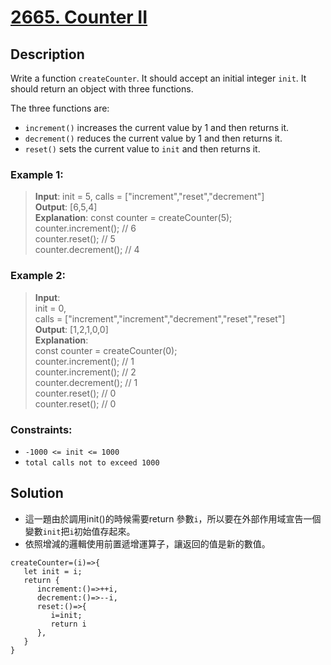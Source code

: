 # [2665. Counter II][title]

## Description     
Write a function `createCounter`. It should accept an initial integer `init`. It should return an object with three functions.

The three functions are:

- `increment()` increases the current value by 1 and then returns it.
- `decrement()` reduces the current value by 1 and then returns it.
- `reset()` sets the current value to `init` and then returns it.

### Example 1:
>  __Input__: init = 5, calls = ["increment","reset","decrement"]   
   __Output__: [6,5,4]      
   __Explanation__:
   const counter = createCounter(5);      
   counter.increment(); // 6     
   counter.reset(); // 5      
   counter.decrement(); // 4     



### Example 2:
>  __Input__:     
init = 0,      
calls = ["increment","increment","decrement","reset","reset"]          
   __Output__: [1,2,1,0,0]   
   __Explanation__:     
   const counter = createCounter(0);      
   counter.increment(); // 1     
   counter.increment(); // 2     
   counter.decrement(); // 1     
   counter.reset(); // 0      
   counter.reset(); // 0      


### Constraints:

- `-1000 <= init <= 1000`
- `total calls not to exceed 1000`


## Solution

- 這一題由於調用init()的時候需要return 參數`i`，所以要在外部作用域宣告一個變數`init`把`i`初始值存起來。
- 依照增減的邏輯使用前置遞增運算子，讓返回的值是新的數值。
```
createCounter=(i)=>{
   let init = i;
   return {
      increment:()=>++i,
      decrement:()=>--i,
      reset:()=>{
         i=init;
         return i
      },
   }
}
```



[title]: https://leetcode.com/problems/counter-ii/